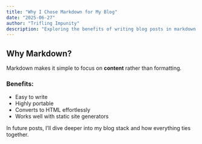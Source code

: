 ```yaml
---
title: "Why I Chose Markdown for My Blog"
date: "2025-06-27"
author: "Trifling Impunity"
description: "Exploring the benefits of writing blog posts in markdown format."
---
```


## Why Markdown?

Markdown makes it simple to focus on **content** rather than formatting.

### Benefits:

- Easy to write
- Highly portable
- Converts to HTML effortlessly
- Works well with static site generators

In future posts, I’ll dive deeper into my blog stack and how everything ties together.
